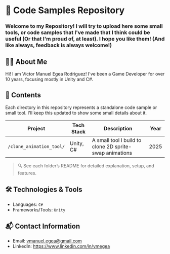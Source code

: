 # 📂 Code Samples Repository
<h3>Welcome to my Repository!
I will try to upload here some small tools, or code samples that I've made that I think could be useful (Or that I'm proud of, at least).
I hope you like them! (And like always, feedback is always welcome!)</h3>

## 🧑‍💻 About Me
Hi! I am Victor Manuel Egea Rodriguez!
I've been a Game Developer for over 10 years, focusing mostly in Unity and C#.

## 🧾 Contents
Each directory in this repository represents a standalone code sample or small tool. I'll keep this updated to show some small details about it.

| Project                  | Tech Stack                | Description                                                     | Year   |
| ------------------------ | ------------------------- | --------------------------------------------------------------- | ------ |
| `/clone_animation_tool/` | Unity, C#                 | A small tool I build to clone 2D sprite-swap animations         | 2025   |
> 🔍 See each folder’s README for detailed explanation, setup, and features.

## 🛠️ Technologies & Tools
* Languages: `C#`
* Frameworks/Tools: `Unity`

## 📬 Contact Information
* Email: [vmanuel.egea@gmail.com](mailto:vmanuel.egea@gmail.com)
* LinkedIn: https://www.linkedin.com/in/vmegea
